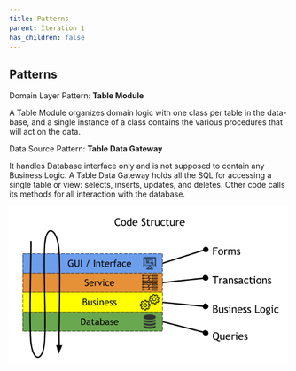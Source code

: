```yaml
---
title: Patterns
parent: Iteration 1
has_children: false
---
```


## Patterns
Domain Layer Pattern: **Table Module**

A Table Module organizes domain logic with one class per table in the data-base, and a single instance of a class contains the various procedures that will act on the data.

Data Source Pattern: **Table Data Gateway**

It handles Database interface only and is not supposed to contain any Business Logic. A Table Data Gateway holds all the SQL for accessing a single table or view: selects, inserts, updates, and deletes. Other code calls its methods for all interaction with the database.

![Code Structure](../images/final-assignment/CodeStructure.png)